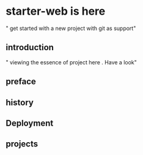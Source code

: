 # starter-web is here

"      get started with a new project with git as support"


## introduction


"   viewing the essence of project  here . Have a look"

## preface

## history
## Deployment


## projects
